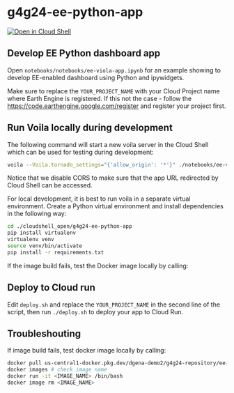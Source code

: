# g4g24-ee-python-app


[![Open in Cloud Shell](https://gstatic.com/cloudssh/images/open-btn.svg)](https://shell.cloud.google.com/cloudshell/editor?cloudshell_git_repo=https://github.com/gena/g4g24-ee-python-app.git)

## Develop EE Python dashboard app

Open `notebooks/notebooks/ee-viola-app.ipynb` for an example showing to develop EE-enabled dashboard using Python and ipywidgets.

Make sure to replace the `YOUR_PROJECT_NAME` with your Cloud Project name where Earth Engine is registered. If this not the case - follow the https://code.earthengine.google.com/register and register your project first. 

## Run Voila locally during development

The following command will start a new voila server in the Cloud Shell which can be used for testing during development:

```bash
voila --Voila.tornado_settings="{'allow_origin': '*'}" ./notebooks/ee-viola-app.ipynb
```

Notice that we disable CORS to make sure that the app URL redirected by Cloud Shell can be accessed.

For local development, it is best to run voila in a separate virtual environment. Create a Python virtual environment and install dependencies in the following way:

```bash
cd ./cloudshell_open/g4g24-ee-python-app
pip install virtualenv
virtualenv venv
source venv/bin/activate
pip install -r requirements.txt 
```


If the image build fails, test the Docker image locally by calling:

## Deploy to Cloud run

Edit `deploy.sh` and replace the `YOUR_PROJECT_NAME` in the second line of the script, then run `./deploy.sh` to deploy your app to Cloud Run.

## Troubleshouting 

If image build fails, test docker image locally by calling:

```bash
docker pull us-central1-docker.pkg.dev/dgena-demo2/g4g24-repository/ee-python-app:latest
docker images # check image name
docker run -it <IMAGE_NAME> /bin/bash
docker image rm <IMAGE_NAME>
```
